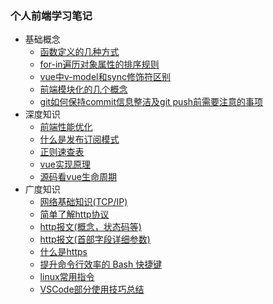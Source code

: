 ### 个人前端学习笔记

- 基础概念
  - [函数定义的几种方式](/基础概念/函数定义的5种方式.md)
  - [for-in遍历对象属性的排序规则](/基础概念/for-in遍历对象属性的顺序与定义是否相同.md)  
  - [vue中v-model和sync修饰符区别](/基础概念/vue中v-model和sync修饰符.md)  
  - [前端模块化的几个概念](/基础概念/模块化.md)  
  - [git如何保持commit信息整洁及git push前需要注意的事项](/基础概念/git如何保持commit信息整洁.md)  
- 深度知识
  - [前端性能优化](/深度知识/前端性能优化.md)
  - [什么是发布订阅模式](/深度知识/发布订阅模式.md)
  - [正则速查表](/深度知识/正则速查表.md)
  - [vue实现原理](/深度知识/vue实现原理.md)
  - [源码看vue生命周期](/深度知识/vue生命周期.md)
- 广度知识
  - [网络基础知识(TCP/IP)](/广度知识/web及网络基础.md)
  - [简单了解http协议](/广度知识/简单了解http协议.md)
  - [http报文(概念，状态码等)](/广度知识/http报文-概念状态码.md)
  - [http报文(首部字段详细参数)](/广度知识/http报文-首部.md)
  - [什么是https](/广度知识/什么是https.md)
  - [提升命令行效率的 Bash 快捷键](/广度知识/提升命令行效率的Bash快捷键.md)
  - [linux常用指令](/广度知识/linux常用指令.md)
  - [VSCode部分使用技巧总结](/广度知识/vscode.md)
